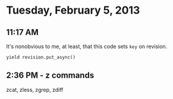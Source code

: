 # Tuesday, February 5, 2013

## 11:17 AM

It's nonobvious to me, at least, that this code sets `key` on revision.

    yield revision.put_async()

## 2:36 PM - z commands

zcat, zless, zgrep, zdiff
